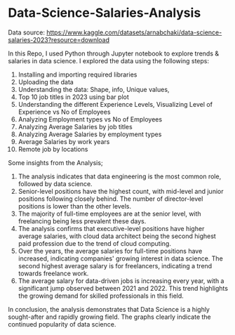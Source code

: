 # Data-Science-Salaries-Analysis
Data source: https://www.kaggle.com/datasets/arnabchaki/data-science-salaries-2023?resource=download

In this Repo, I used Python through Jupyter notebook to explore trends &amp; salaries in data science.
I explored the data using the following steps:
1.	Installing and importing required libraries
2.	Uploading the data
3.	Understanding the data: Shape, info, Unique values, 
4.	Top 10 job titles in 2023 using bar plot
5.	Understanding the different Experience Levels, Visualizing Level of Experience vs No of Employees
6.	Analyzing Employment types vs No of Employees
7.	Analyzing Average Salaries by job titles
8.	Analyzing Average Salaries by employment types
9.	Average Salaries by work years
10.	Remote job by locations


Some insights from the Analysis;

1.	The analysis indicates that data engineering is the most common role, followed by data science.
2.	Senior-level positions have the highest count, with mid-level and junior positions following closely behind. The number of director-level positions is lower than the other levels.
3.	The majority of full-time employees are at the senior level, with freelancing being less prevalent these days.
4.	The analysis confirms that executive-level positions have higher average salaries, with cloud data architect being the second highest paid profession due to the trend of cloud computing.
5.	Over the years, the average salaries for full-time positions have increased, indicating companies' growing interest in data science. The second highest average salary is for freelancers, indicating a trend towards freelance work.
6.	The average salary for data-driven jobs is increasing every year, with a significant jump observed between 2021 and 2022. This trend highlights the growing demand for skilled professionals in this field.

In conclusion, the analysis demonstrates that Data Science is a highly sought-after and rapidly growing field. The graphs clearly indicate the continued popularity of data science.
